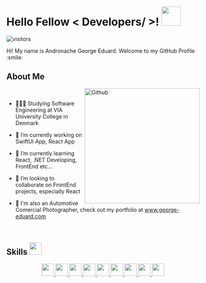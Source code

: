 
<h1> Hello Fellow < Developers/ >! <img src = "https://raw.githubusercontent.com/rahulbanerjee26/githubProfileReadmeGenerator/main/gifs/wave.gif" width = 50px height='50px'> </h1>
<p align='center'>

![visitors](https://visitor-badge.glitch.me/badge?page_id=neutralfusion)

</p>
<div size='20px'> Hi! My name is Andronache George Eduard. Welcome to my GitHub Profile :smile: 
</div>

<h2> About Me </h2>

<img width="300" align="right" alt="Github" src="https://i.imgur.com/V6Fnmgz.png" />

<br>
  
- 👨🏼‍🎓 Studying Software Engineering at VIA University College in Denmark

- 🔭 I’m currently working on SwiftUI App, React App

- 🌱 I’m currently learning React, .NET Developing, FrontEnd etc... 

- 🙌 I’m looking to collaborate on FrontEnd projects, especially React 
  
- 📸 I'm also an Automotive Comercial Photographer, check out my portfolio at www.george-eduard.com

  
<br>
  
<h2> Skills <img src = "https://raw.githubusercontent.com/rahulbanerjee26/githubProfileReadmeGenerator/main/gifs/code.gif" width = 32px height=32px> </h2>
<center><a href= https://github.com/?tab=repositories&q=&type=&language=reactjs&sort= > <img width ='32px' height='32px' src ='https://raw.githubusercontent.com/rahulbanerjee26/githubAboutMeGenerator/main/icons/reactjs.svg'> </a>
<a href= https://github.com/?tab=repositories&q=&type=&language=javascript&sort= > <img width ='32px' height='32px' src ='https://raw.githubusercontent.com/rahulbanerjee26/githubAboutMeGenerator/main/icons/javascript.svg'> </a>
<a href= https://github.com/?tab=repositories&q=&type=&language=html&sort= > <img width ='32px' height='32px' src ='https://raw.githubusercontent.com/rahulbanerjee26/githubAboutMeGenerator/main/icons/html.svg'> </a>
<a href= https://github.com/?tab=repositories&q=&type=&language=css&sort= > <img width ='32px' height='32px' src ='https://raw.githubusercontent.com/rahulbanerjee26/githubAboutMeGenerator/main/icons/css.svg'> </a>
<a href= https://github.com/?tab=repositories&q=&type=&language=java&sort= > <img width ='32px' height='32px' src ='https://raw.githubusercontent.com/rahulbanerjee26/githubAboutMeGenerator/main/icons/java.svg'> </a>
<a href= https://github.com/?tab=repositories&q=&type=&language=csharp&sort= > <img width ='32px' height='32px' src ='https://raw.githubusercontent.com/rahulbanerjee26/githubAboutMeGenerator/main/icons/csharp.svg'> </a>
<a href= https://github.com/?tab=repositories&q=&type=&language=photoshop&sort= > <img width ='32px' height='32px' src ='https://raw.githubusercontent.com/rahulbanerjee26/githubAboutMeGenerator/main/icons/photoshop.svg'> </a>
<a href= https://github.com/?tab=repositories&q=&type=&language=figma&sort= > <img width ='32px' height='32px' src ='https://raw.githubusercontent.com/rahulbanerjee26/githubAboutMeGenerator/main/icons/figma.svg'> </a>
<a href= https://github.com/?tab=repositories&q=&type=&language=swift&sort= > <img width ='32px' height='32px' src ='https://raw.githubusercontent.com/rahulbanerjee26/githubAboutMeGenerator/main/icons/swift.svg'> </a>
  </center>





<!---
neutralfusion/neutralfusion is a ✨ special ✨ repository because its `README.md` (this file) appears on your GitHub profile.
You can click the Preview link to take a look at your changes.
--->
